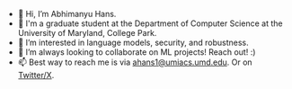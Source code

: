 - 👋 Hi, I’m Abhimanyu Hans.
- 💼 I'm a graduate student at the Department of Computer Science at the University of Maryland, College Park.
- 👀 I’m interested in language models, security, and robustness.
- 🤝 I’m always looking to collaborate on ML projects! Reach out! :)
- 📫 Best way to reach me is via [ahans1@umiacs.umd.edu](mailto:ahans1@umiacs.umd.edu). Or on [Twitter/X](https://twitter.com/AHans30).

<!---
AHans30/AHans30 is a ✨ special ✨ repository because its `README.md` (this file) appears on your GitHub profile.
You can click the Preview link to take a look at your changes.
--->

